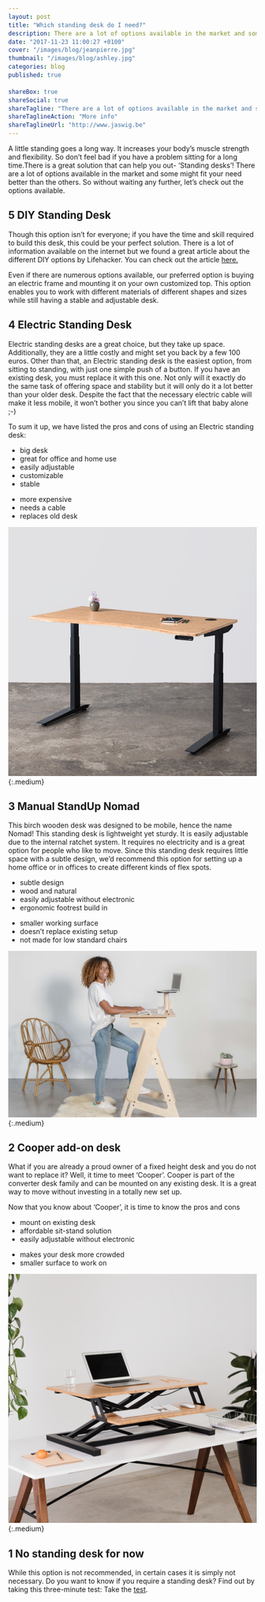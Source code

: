 ```yaml
---
layout: post
title: "Which standing desk do I need?"
description: There are a lot of options available in the market and some might fit your need better than the others.
date: "2017-11-23 11:00:27 +0100"
cover: "/images/blog/jeanpierre.jpg"
thumbnail: "/images/blog/ashley.jpg"
categories: blog
published: true

shareBox: true
shareSocial: true
shareTagline: "There are a lot of options available in the market and some might fit your need better than the others."
shareTaglineAction: "More info"
shareTaglineUrl: "http://www.jaswig.be"
---
```


A little standing goes a long way. It increases your body’s muscle strength and flexibility. 
So don’t feel bad if you have a problem sitting for a long time.There is a great solution that can help you out- ‘Standing desks’! 
There are a lot of options available in the market and some might fit your need better than the others. So without waiting any further, 
let’s check out the options available.

## 5 DIY Standing Desk

Though this option isn’t for everyone; if you have the time and skill required to build this desk, this could be your perfect solution.
There is a lot of information available on the internet but we found a great article about the different DIY options by Lifehacker. 
You can check out the article [here.](https://lifehacker.com/5929765/make-yourself-a-standing-desk-this-weekend)
  
Even if there are numerous options available, our preferred option is buying an electric frame and mounting it on your own customized top.
This option enables you to work with different materials of different shapes and sizes while still having a stable and adjustable desk.

## 4 Electric Standing Desk

Electric standing desks are a great choice, but they take up space. 
Additionally, they are a little costly and might set you back by a few 100 euros. 
Other than that, an Electric standing desk is the easiest option, from sitting to standing, with just one simple push of a button.
If you have an existing desk, you must replace it with this one. Not only will it exactly do the same task of offering space and 
stability but it will only do it a lot better than your older desk. Despite the fact that the necessary electric cable will make it 
less mobile, it won’t bother you since you can’t lift that baby alone ;-)
 
To sum it up, we have listed the pros and cons of using an Electric standing desk: 
+ big desk
+ great for office and home use
+ easily adjustable
+ customizable
+ stable
- more expensive
- needs a cable
- replaces old desk

![Jarvis desk](/images/blog/jarvis.jpg){:.medium}

## 3 Manual StandUp Nomad

This birch wooden desk was designed to be mobile, hence the name Nomad! This standing desk is lightweight yet sturdy. 
It is easily adjustable due to the internal ratchet system. 
It requires no electricity and is a great option for people who like to move. 
Since this standing desk requires little space with a subtle design, we’d recommend this option for setting up a home office or 
in offices to create different kinds of flex spots.


+ subtle design
+ wood and natural
+ easily adjustable without electronic
+ ergonomic footrest build in
- smaller working surface
- doesn’t replace existing setup
- not made for low standard chairs

![StandUp desk](/images/blog/standup.jpg){:.medium}

## 2 Cooper add-on desk

What if you are already a proud owner of a fixed height desk and you do not want to replace it? Well, it time to meet ‘Cooper’.
Cooper is part of the converter desk family and can be mounted on any existing desk. 
It is a great way to move without investing in a totally new set up.

Now that you know about ‘Cooper’, it is time to know the pros and cons
+ mount on existing desk
+ affordable sit-stand solution
+ easily adjustable without electronic
- makes your desk more crowded
- smaller surface to work on

![Cooper standing desk](/images/blog/cooper.jpg){:.medium}

## 1 No standing desk for now

While this option is not recommended, in certain cases it is simply not necessary. 
Do you want to know if you require a standing desk? Find out by taking this three-minute test: 
Take the [test](http://www.jaswig.be/quiz/).
